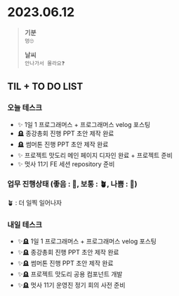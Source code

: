 # 2023.06.12

> **기분**  
>  `멍🙄`
>
> **날씨**  
> `안나가서 몰라요❓`

## TIL + TO DO LIST

### 오늘 테스크

- ✨ 1일 1 프로그래머스 + 프로그래머스 velog 포스팅
- 🪦 종강총회 진행 PPT 초안 제작 완료
- 🪦 썸머톤 진행 PPT 초안 제작 완료
- ✨ 프로젝트 맛도리 메인 페이지 디자인 완료 + 프로젝트 준비
- ✨ 멋사 11기 FE 세션 repository 준비

### 업무 진행상태 (좋음 : 🌾, 보통 : 🪴, 나쁨 : 🌿)

🪴 : 더 일찍 일어나자

### 내일 테스크

- ✨🪦 1일 1 프로그래머스 + 프로그래머스 velog 포스팅
- ✨🪦 종강총회 진행 PPT 초안 제작 완료
- ✨🪦 썸머톤 진행 PPT 초안 제작 완료
- ✨🪦 프로젝트 맛도리 공용 컴포넌트 개발
- ✨🪦 멋사 11기 운영진 정기 회의 사전 준비
